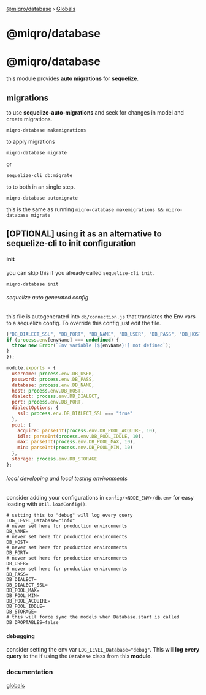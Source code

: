[@miqro/database](README.md) › [Globals](globals.md)

# @miqro/database

# @miqro/database

this module provides **auto migrations** for **sequelize**.

## migrations

to use **sequelize-auto-migrations** and seek for changes in model and create migrations.

```miqro-database makemigrations```

to apply migrations

```miqro-database migrate```

or

```sequelize-cli db:migrate``` 

to to both in an single step.

```miqro-database automigrate```

this is the same as running ```miqro-database makemigrations && miqro-database migrate```

## [OPTIONAL] using it as an alternative to sequelize-cli to init configuration

#### init

you can skip this if you already called ```sequelize-cli init```. 

```miqro-database init```

###### sequelize auto generated config

this file is autogenerated into ```db/connection.js``` that translates the Env vars to a sequelize config. To override this config just edit the file.

```javascript
["DB_DIALECT_SSL", "DB_PORT", "DB_NAME", "DB_USER", "DB_PASS", "DB_HOST", "DB_DIALECT", "DB_POOL_MAX", "DB_POOL_MIN", "DB_POOL_ACQUIRE", "DB_POOL_IDDLE", "DB_STORAGE"].forEach((envName) => {
if (process.env[envName] === undefined) {
  throw new Error(`Env variable [${envName}!] not defined`);
}
});

module.exports = {
  username: process.env.DB_USER,
  password: process.env.DB_PASS,
  database: process.env.DB_NAME,
  host: process.env.DB_HOST,
  dialect: process.env.DB_DIALECT,
  port: process.env.DB_PORT,
  dialectOptions: {
    ssl: process.env.DB_DIALECT_SSL === "true"
  },
  pool: {
    acquire: parseInt(process.env.DB_POOL_ACQUIRE, 10),
    idle: parseInt(process.env.DB_POOL_IDDLE, 10),
    max: parseInt(process.env.DB_POOL_MAX, 10),
    min: parseInt(process.env.DB_POOL_MIN, 10)
  },
  storage: process.env.DB_STORAGE
};
```

###### local developing and local testing environments

consider adding your configurations in ```config/<NODE_ENV>/db.env``` for easy loading with ```Util.loadConfig()```. 

```
# setting this to "debug" will log every query 
LOG_LEVEL_Database="info"
# never set here for production environments
DB_NAME=
# never set here for production environments
DB_HOST=
# never set here for production environments
DB_PORT=
# never set here for production environments
DB_USER=
# never set here for production environments
DB_PASS=
DB_DIALECT=
DB_DIALECT_SSL=
DB_POOL_MAX=
DB_POOL_MIN=
DB_POOL_ACQUIRE=
DB_POOL_IDDLE=
DB_STORAGE=
# this will force sync the models when Database.start is called
DB_DROPTABLES=false
```

#### debugging

consider setting the env var ```LOG_LEVEL_Database="debug"```. This will **log every query** to the if using the ```Database``` class from this **module**. 

### documentation

[globals](docs/globals.md)
